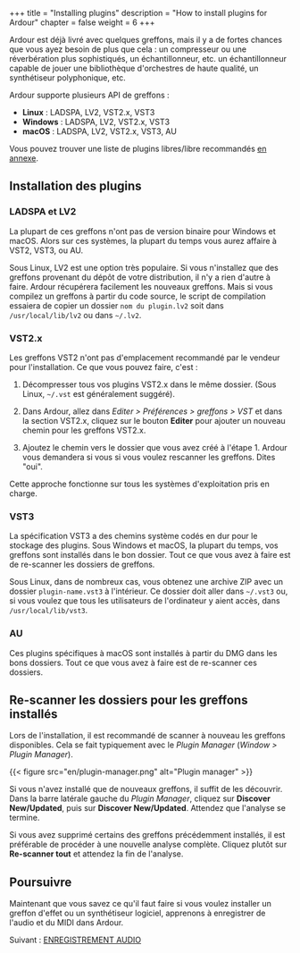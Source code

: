 +++
title = "Installing plugins"
description = "How to install plugins for Ardour"
chapter = false
weight = 6
+++

Ardour est déjà livré avec quelques greffons, mais il y a de fortes chances que
vous ayez besoin de plus que cela :
un compresseur ou une réverbération plus sophistiqués, un échantillonneur, etc.
un échantillonneur capable de jouer une bibliothèque d'orchestres de haute qualité,
un synthétiseur polyphonique, etc.

Ardour supporte plusieurs API de greffons :

- **Linux** : LADSPA, LV2, VST2.x, VST3
- **Windows** : LADSPA, LV2, VST2.x, VST3
- **macOS** : LADSPA, LV2, VST2.x, VST3, AU

Vous pouvez trouver une liste de plugins libres/libre recommandés
[en annexe](../../appendices/plugins/).

## Installation des plugins

### LADSPA et LV2

La plupart de ces greffons n'ont pas de version binaire pour Windows et macOS.
Alors sur ces systèmes, la plupart du temps vous aurez affaire à VST2, VST3, ou AU.

Sous Linux, LV2 est une option très populaire. Si vous n'installez que des
greffons provenant du dépôt de votre distribution, il n'y a rien d'autre à faire.
Ardour récupérera facilement les nouveaux greffons. Mais si vous compilez un greffons
à partir du code source, le script de compilation essaiera de copier
un dossier `nom du plugin.lv2` soit dans `/usr/local/lib/lv2` ou dans `~/.lv2`.

### VST2.x

Les greffons VST2 n'ont pas d'emplacement recommandé par le vendeur pour l'installation.
Ce que vous pouvez faire, c'est :

1. Décompresser tous vos plugins VST2.x dans le même dossier.
(Sous Linux, `~/.vst` est généralement suggéré).

2. Dans Ardour, allez dans _Editer > Préférences > greffons > VST_ et dans la section VST2.x,
cliquez sur le bouton **Editer** pour ajouter un nouveau chemin pour les greffons VST2.x.

3. Ajoutez le chemin vers le dossier que vous avez créé à l'étape 1.
Ardour vous demandera si vous si vous voulez rescanner les greffons. Dites "oui".

Cette approche fonctionne sur tous les systèmes d'exploitation pris en charge.

### VST3

La spécification VST3 a des chemins système codés en dur pour le stockage des plugins.
Sous Windows et macOS, la plupart du temps, vos greffons sont installés dans le bon dossier.
Tout ce que vous avez à faire est de re-scanner les dossiers de greffons.

Sous Linux, dans de nombreux cas, vous obtenez une archive ZIP avec un dossier
`plugin-name.vst3` à l'intérieur. Ce dossier doit aller dans `~/.vst3` ou,
si vous voulez que tous les utilisateurs de l'ordinateur y aient accès,
dans `/usr/local/lib/vst3`.

### AU

Ces plugins spécifiques à macOS sont installés à partir du DMG dans les bons dossiers.
Tout ce que vous avez à faire est de re-scanner ces dossiers.

## Re-scanner les dossiers pour les greffons installés

Lors de l'installation, il est recommandé de scanner à nouveau les greffons disponibles.
Cela se fait typiquement avec le _Plugin Manager_ (_Window > Plugin Manager_).

{{< figure src="en/plugin-manager.png" alt="Plugin manager" >}}

Si vous n'avez installé que de nouveaux greffons, il suffit de les découvrir.
Dans la barre latérale gauche du _Plugin Manager_, cliquez sur **Discover New/Updated**,
puis sur **Discover New/Updated**. Attendez que l'analyse se termine.

Si vous avez supprimé certains des greffons précédemment installés, il est préférable
de procéder à une nouvelle analyse complète.
Cliquez plutôt sur **Re-scanner tout** et attendez la fin de l'analyse.

## Poursuivre

Maintenant que vous savez ce qu'il faut faire si vous voulez installer un greffon d'effet
ou un synthétiseur logiciel, apprenons à enregistrer de l'audio et du MIDI dans Ardour.

Suivant : [ENREGISTREMENT AUDIO](../../recording/recording-audio/)